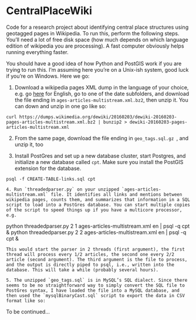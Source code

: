 # CentralPlaceWiki

Code for a research project about identifying central place structures using geotagged pages in Wikipedia. To run this, perform the following steps. You’ll need a lot of free disk space (how much depends on which language edition of wikipedia you are processing). A fast computer obviously helps running everything faster.

You should have a good idea of how Python and PostGIS work if you are trying to run this. I’m assuming here you’re on a Unix-ish system, good luck if you’re on Windows. Here we go:

1. Download a wikipedia pages XML dump in the language of your choice, e.g. go [here](https://dumps.wikimedia.org/enwiki/) for English, go to one of the date subfolders, and download the file ending in `ages-articles-multistream.xml.bz2`, then unzip it. You can down and unzip in one go like so:
```
curl https://dumps.wikimedia.org/dewiki/20160203/dewiki-20160203-pages-articles-multistream.xml.bz2 | bunzip2 > dewiki-20160203-pages-articles-multistream.xml
``` 

2. From the same page, download the file ending in `geo_tags.sql.gz `, and unzip it, too

3. Install PostGres and set up a new database cluster, start Postgres, and initialize a new database called `cpt`. Make sure you install the PostGIS extension for the database. 
```
psql -f CREATE-TABLE-links.sql cpt

4. Run `threadedparser.py` on your unzipped `ages-articles-multistream.xml` file. It identifies all links and mentions between wikipedia pages, counts them, and summarizes that information in a SQL script to load into a PostGres database. You can start multiple copies of the script to speed things up if you have a multicore processor, e.g.
```
python threadedparser.py 2 1 ages-articles-multistream.xml en | psql -q cpt &
python threadedparser.py 2 2 ages-articles-multistream.xml en | psql -q cpt &
```
This would start the parser in 2 threads (first argument), the first thread will process every 1/2 articles, the second one every 2/2 article (second argument). The third argument is the file to process, and the output is directly piped to psql, i.e., written into the database. This will take a while (probably several hours).

5. The unzipped `geo_tags.sql` is in MySQL’s SQL dialect. Since there seems to be no straightforward way to simply convert the SQL file to PostGres syntax, I have loaded the file into a MySQL database, and then used the `mysqlBinaryCast.sql` script to export the data in CSV format like so:
```
To be continued…
```
